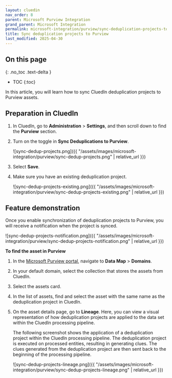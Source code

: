 ```yaml
---
layout: cluedin
nav_order: 8
parent: Microsoft Purview Integration
grand_parent: Microsoft Integration
permalink: microsoft-integration/purview/sync-deduplication-projects-to-purview
title: Sync deduplication projects to Purview
last_modified: 2025-04-30
---
```

## On this page
{: .no_toc .text-delta }
- TOC
{:toc}

In this article, you will learn how to sync CluedIn deduplication projects to Purview assets.

## Preparation in CluedIn

1. In CluedIn, go to **Administration** > **Settings**, and then scroll down to find the **Purview** section.
    
1. Turn on the toggle in **Sync Deduplications to Purview**.

    ![sync-dedup-projects.png]({{ "/assets/images/microsoft-integration/purview/sync-dedup-projects.png" | relative_url }})

1. Select **Save**.

1. Make sure you have an existing deduplication project.

    ![sync-dedup-projects-existing.png]({{ "/assets/images/microsoft-integration/purview/sync-dedup-projects-existing.png" | relative_url }})

## Feature demonstration

Once you enable synchronization of deduplication projects to Purview, you will receive a notification when the project is synced.

![sync-dedup-projects-notification.png]({{ "/assets/images/microsoft-integration/purview/sync-dedup-projects-notification.png" | relative_url }})

**To find the asset in Purview**

1. In the [Microsoft Purview portal](https://purview.microsoft.com/), navigate to **Data Map** > **Domains**.

1. In your default domain, select the collection that stores the assets from CluedIn.

1. Select the assets card.

1. In the list of assets, find and select the asset with the same name as the deduplication project in CluedIn.

1. On the asset details page, go to **Lineage**. Here, you can view a visual representation of how deduplication projects are applied to the data set within the CluedIn processing pipeline.

    The following screenshot shows the application of a deduplication project within the CluedIn processing pipeline. The deduplication project is executed on processed entities, resulting in generating clues. The clues generated from the deduplication project are then sent back to the beginning of the processing pipeline.

    ![sync-dedup-projects-lineage.png]({{ "/assets/images/microsoft-integration/purview/sync-dedup-projects-lineage.png" | relative_url }})